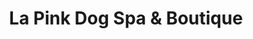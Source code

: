 ---
title: "La Pink Dog Spa & Boutique"
url: /aberdeen/la-pink-dog-spa-and-boutique/
shop: pet grooming
---